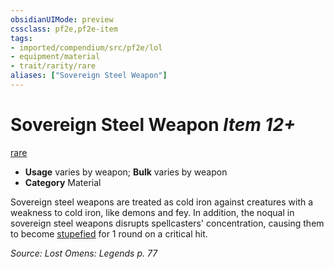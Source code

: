 ```yaml
---
obsidianUIMode: preview
cssclass: pf2e,pf2e-item
tags:
- imported/compendium/src/pf2e/lol
- equipment/material
- trait/rarity/rare
aliases: ["Sovereign Steel Weapon"]
---
```

# Sovereign Steel Weapon *Item 12+*  
[rare](rare.md)  

- **Usage** varies by weapon; **Bulk** varies by weapon
- **Category** Material

Sovereign steel weapons are treated as cold iron against creatures with a weakness to cold iron, like demons and fey. In addition, the noqual in sovereign steel weapons disrupts spellcasters' concentration, causing them to become [stupefied](conditions.md#Stupefied) for 1 round on a critical hit.

*Source: Lost Omens: Legends p. 77*